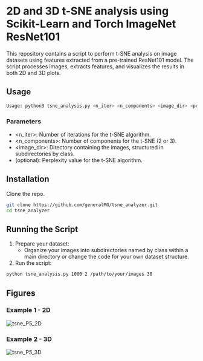 # 2D and 3D t-SNE analysis using Scikit-Learn and Torch ImageNet ResNet101

This repository contains a script to perform t-SNE analysis on image datasets using features extracted from a pre-trained ResNet101 model. The script processes images, extracts features, and visualizes the results in both 2D and 3D plots.

## Usage

```bash
Usage: python3 tsne_analysis.py <n_iter> <n_components> <image_dir> <perplexity>
```

### Parameters
- <n_iter>: Number of iterations for the t-SNE algorithm.
- <n_components>: Number of components for the t-SNE (2 or 3).
- <image_dir>: Directory containing the images, structured in subdirectories by class.
- <perplexity> (optional): Perplexity value for the t-SNE algorithm.

## Installation

Clone the repo.

```bash
git clone https://github.com/generalMG/tsne_analyzer.git
cd tsne_analyzer
```
## Running the Script

1. Prepare your dataset:
   - Organize your images into subdirectories named by class within a main directory or change the code for your own dataset structure.
2. Run the script:

```bash
python tsne_analysis.py 1000 2 /path/to/your/images 30
```

## Figures

### Example 1 - 2D
![tsne_P5_2D](https://github.com/user-attachments/assets/4686b1ae-de04-43aa-8709-47c2b21a5500)

### Example 2 - 3D
![tsne_P5_3D](https://github.com/user-attachments/assets/8c7b396f-df87-4d80-8609-60726ab829f6)
